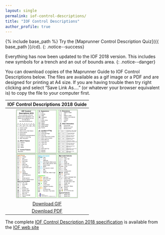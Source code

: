 ```yaml
---
layout: single
permalink: iof-control-descriptions/
title: "IOF Control Descriptions"
author_profile: true
---
```

{% include base_path %}
Try the [Maprunner Control Description Quiz]({{ base_path }}/cd).
{: .notice--success}

Everything has now been updated to the IOF 2018 version. This includes new symbols for a trench and an out of bounds area.
{: .notice--danger}

You can  download copies of the Maprunner Guide to IOF Control Descriptions below. The files are available as a gif image or a PDF and are designed for printing at A4 size. If you are having trouble then try right clicking and select “Save Link As….” (or whatever your browser equivalent is) to copy the file to your computer first.

|IOF Control Descriptions 2018 Guide|
|:---------------------------------:|
|![Maprunner IOF Control Descriptions 2018](../images/IOF-control-descriptions-thumb.gif)|
|[Download GIF](../resources/Maprunner-IOF-control-descriptions-2018.gif)|
|[Download PDF](../resources/Maprunner-IOF-control-descriptions-2018.pdf)|

The complete [IOF Control Description 2018 specification](http://orienteering.org/wp-content/uploads/2010/12/control-description-a4-pages_copy.pdf) is available from the [IOF web site](http://orienteering.org/)
